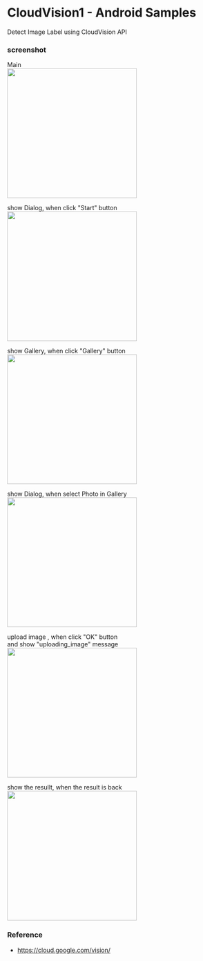 CloudVision1 - Android Samples
===============

Detect Image Label using CloudVision API <br/>


### screenshot <br/>
Main<br/>
<image src="https://raw.githubusercontent.com/ohwada/Android_Samples/master/CloudVision1/screenshot/cloud_vision1_main.png" width="300" /><br/>

show Dialog, when click "Start" button <br/>
<image src="https://raw.githubusercontent.com/ohwada/Android_Samples/master/CloudVision1/screenshot/cloud_vision1_select_dialog.png" width="300" /><br/>

show Gallery, when click "Gallery" button <br/>
<image src="https://raw.githubusercontent.com/ohwada/Android_Samples/master/CloudVision1/screenshot/cloud_vision1_gallery.png" width="300" /><br/>

show Dialog, when select Photo in Gallery <br/>
<image src="https://raw.githubusercontent.com/ohwada/Android_Samples/master/CloudVision1/screenshot/cloud_vision1_upload_dialog.png" width="300" /><br/>

upload image , when click "OK" button <br/>
and show "uploading_image" message <br/>
<image src="https://raw.githubusercontent.com/ohwada/Android_Samples/master/CloudVision1/screenshot/cloud_vision1_uploading_image.png" width="300" /><br/>

show the resullt,  when the result is back <br/>
<image src="https://raw.githubusercontent.com/ohwada/Android_Samples/master/CloudVision1/screenshot/cloud_vision1_result_dog.png" width="300" /><br/>


### Reference <br/>
- https://cloud.google.com/vision/

